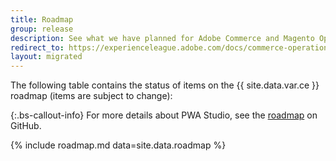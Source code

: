```yaml
---
title: Roadmap
group: release
description: See what we have planned for Adobe Commerce and Magento Open Source.
redirect_to: https://experienceleague.adobe.com/docs/commerce-operations/release/roadmap.html
layout: migrated
---
```


The following table contains the status of items on the {{ site.data.var.ce }} roadmap (items are subject to change):

{:.bs-callout-info}
For more details about PWA Studio, see the [roadmap](https://github.com/magento/pwa-studio/wiki/Roadmap) on GitHub.

{% include roadmap.md data=site.data.roadmap %}
